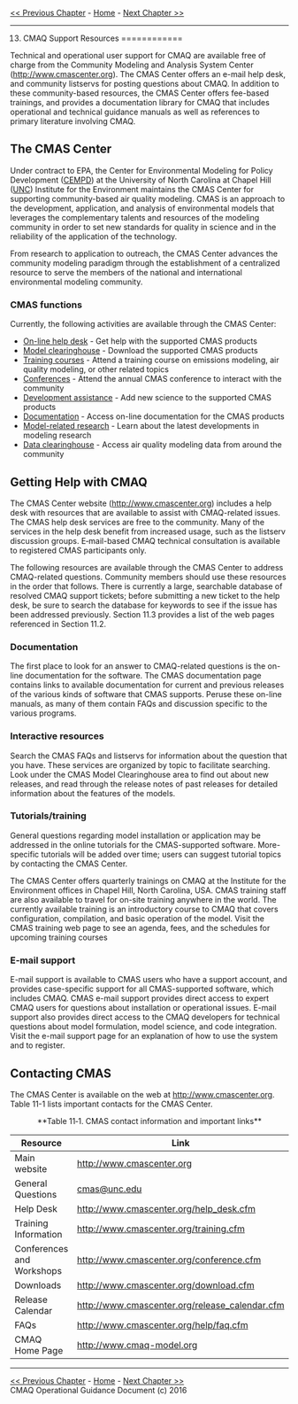 [<< Previous Chapter](CMAQ_OGD_ch12_analysis_tools.md) - [Home](README.md) - [Next Chapter >>](CMAQ_OGD_appendix_A.md)
***
13. CMAQ Support Resources
============

Technical and operational user support for CMAQ are available free of charge from the Community Modeling and Analysis System Center ([<http://www.cmascenter.org>](http://www.cmascenter.org/)). The CMAS Center offers an e-mail help desk, and community listservs for posting questions about CMAQ. In addition to these community-based resources, the CMAS Center offers fee-based trainings, and provides a documentation library for CMAQ that includes operational and technical guidance manuals as well as references to primary literature involving CMAQ.

The CMAS Center
---------------
Under contract to EPA, the Center for Environmental Modeling for Policy Development ([CEMPD](http://ie.unc.edu/research/environmental-modeling/)) at the University of North Carolina at Chapel Hill ([UNC](http://www.unc.edu/)) Institute for the Environment maintains the CMAS Center for supporting community-based air quality modeling. CMAS is an approach to the development, application, and analysis of environmental models that leverages the complementary talents and resources of the modeling community in order to set new standards for quality in science and in the reliability of the application of the technology.

From research to application to outreach, the CMAS Center advances the community modeling paradigm through the establishment of a centralized resource to serve the members of the national and international environmental modeling community.

### CMAS functions

Currently, the following activities are available through the CMAS Center:

-   [On-line help desk](https://www.cmascenter.org/help-desk.cfm) - Get help with the supported CMAS products
-   [Model clearinghouse](https://www.cmascenter.org/download.cfm) - Download the supported CMAS products
-   [Training courses](https://www.cmascenter.org/training.cfm) - Attend a training course on emissions modeling, air quality modeling, or other related topics
-   [Conferences](https://www.cmascenter.org/conference.cfm) - Attend the annual CMAS conference to interact with the community
-   [Development assistance](https://www.cmascenter.org/resources/for-developers.cfm) - Add new science to the supported CMAS products
-   [Documentation](https://www.cmascenter.org/help/documentation.cfm) - Access on-line documentation for the CMAS products
-   [Model-related research](https://www.cmascenter.org/r-and-d.cfm) - Learn about the latest developments in modeling research
-   [Data clearinghouse](https://www.cmascenter.org/download/data.cfm) - Access air quality modeling data from around the community

Getting Help with CMAQ
----------------------

The CMAS Center website ([<http://www.cmascenter.org>](http://www.cmascenter.org/)) includes a help desk with resources that are available to assist with CMAQ-related issues. The CMAS help desk services are free to the community. Many of the services in the help desk benefit from increased usage, such as the listserv discussion groups. E‑mail-based CMAQ technical consultation is available to registered CMAS participants only.

The following resources are available through the CMAS Center to address CMAQ-related questions. Community members should use these resources in the order that follows. There is currently a large, searchable database of resolved CMAQ support tickets; before submitting a new ticket to the help desk, be sure to search the database for keywords to see if the issue has been addressed previously. Section 11.3 provides a list of the web pages referenced in Section 11.2.

### Documentation

The first place to look for an answer to CMAQ-related questions is the on-line documentation for the software. The CMAS documentation page contains links to available documentation for current and previous releases of the various kinds of software that CMAS supports. Peruse these on-line manuals, as many of them contain FAQs and discussion specific to the various programs.

### Interactive resources

Search the CMAS FAQs and listservs for information about the question that you have. These services are organized by topic to facilitate searching. Look under the CMAS Model Clearinghouse area to find out about new releases, and read through the release notes of past releases for detailed information about the features of the models.

### Tutorials/training

General questions regarding model installation or application may be addressed in the online tutorials for the CMAS-supported software. More-specific tutorials will be added over time; users can suggest tutorial topics by contacting the CMAS Center.

The CMAS Center offers quarterly trainings on CMAQ at the Institute for the Environment offices in Chapel Hill, North Carolina, USA. CMAS training staff are also available to travel for on-site training anywhere in the world. The currently available training is an introductory course to CMAQ that covers configuration, compilation, and basic operation of the model. Visit the CMAS training web page to see an agenda, fees, and the schedules for upcoming training courses

### E-mail support

E-mail support is available to CMAS users who have a support account, and provides case-specific support for all CMAS-supported software, which includes CMAQ. CMAS e-mail support provides direct access to expert CMAQ users for questions about installation or operational issues. E-mail support also provides direct access to the CMAQ developers for technical questions about model formulation, model science, and code integration. Visit the e-mail support page for an explanation of how to use the system and to register.

Contacting CMAS
---------------

The CMAS Center is available on the web at [<http://www.cmascenter.org>](http://www.cmascenter.org/). Table 11-1 lists important contacts for the CMAS Center.

<a id=Table11-1></a>

<center> **Table 11‑1. CMAS contact information and important links** </center>

|<center> **Resource** </center>|<center> **Link** </center>|
|---|---|
|Main website|[<http://www.cmascenter.org>](http://www.cmascenter.org/)|
|General Questions|<cmas@unc.edu>|
|Help Desk|[<http://www.cmascenter.org/help_desk.cfm>](http://www.cmascenter.org/help_desk.cfm)|
|Training Information|[<http://www.cmascenter.org/training.cfm>](http://www.cmascenter.org/training.cfm)|
|Conferences and Workshops|[<http://www.cmascenter.org/conference.cfm>](http://www.cmascenter.org/conference.cfm)|
|Downloads|[<http://www.cmascenter.org/download.cfm>](http://www.cmascenter.org/download.cfm)|
|Release Calendar|[<http://www.cmascenter.org/release_calendar.cfm>](http://www.cmascenter.org/release_calendar.cfm)|
|FAQs|[<http://www.cmascenter.org/help/faq.cfm>](http://www.cmascenter.org/help/faq.cfm)|
|CMAQ Home Page|[<http://www.cmaq-model.org>](http://www.cmaq-model.org/)|
***
[<< Previous Chapter](CMAQ_OGD_ch12_analysis_tools.md) - [Home](README.md) - [Next Chapter >>](CMAQ_OGD_appendix_A.md)<br>
CMAQ Operational Guidance Document (c) 2016<br>

